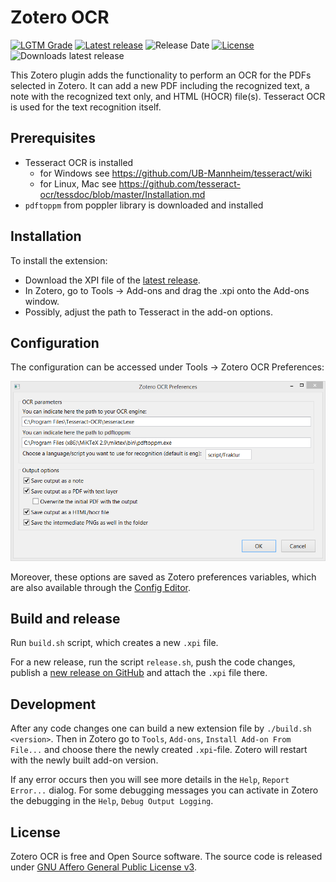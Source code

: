 # Zotero OCR

[![LGTM Grade](https://img.shields.io/lgtm/grade/javascript/github/UB-Mannheim/zotero-ocr)](https://github.com/UB-Mannheim/zotero-ocr/blob/master/LICENSE)
[![Latest release](https://img.shields.io/github/v/release/UB-Mannheim/zotero-ocr)](https://github.com/UB-Mannheim/zotero-ocr/releases)
![Release Date](https://img.shields.io/github/release-date/UB-Mannheim/zotero-ocr?color=9cf)
[![License](https://img.shields.io/github/license/UB-Mannheim/zotero-ocr)](https://github.com/UB-Mannheim/zotero-ocr/blob/master/LICENSE)
![Downloads latest release](https://img.shields.io/github/downloads/UB-Mannheim/zotero-ocr/latest/total?color=yellow)

This Zotero plugin adds the functionality to perform an OCR for the PDFs
selected in Zotero. It can add a new PDF including the recognized text,
a note with the recognized text only, and HTML (HOCR) file(s).
Tesseract OCR is used for the text recognition itself.


## Prerequisites

- Tesseract OCR is installed
  - for Windows see https://github.com/UB-Mannheim/tesseract/wiki
  - for Linux, Mac see https://github.com/tesseract-ocr/tessdoc/blob/master/Installation.md
- `pdftoppm` from poppler library is downloaded and installed


## Installation

To install the extension:

* Download the XPI file of the [latest release](https://github.com/UB-Mannheim/zotero-ocr/releases).
* In Zotero, go to Tools → Add-ons and drag the .xpi onto the Add-ons window.
* Possibly, adjust the path to Tesseract in the add-on options.


## Configuration

The configuration can be accessed under Tools → Zotero OCR Preferences:

![Zotero OCR Preferences](./screenshots/Zotero-OCR-Preferences.png)

Moreover, these options are saved as Zotero preferences variables, which
are also available through the
[Config Editor](https://www.zotero.org/support/preferences/advanced).


## Build and release

Run `build.sh` script, which creates a new `.xpi` file.

For a new release, run the script `release.sh`, push the code changes, publish a [new release on GitHub](https://github.com/UB-Mannheim/zotero-ocr/releases/new) and attach the `.xpi` file there.


## Development

After any code changes one can build a new extension file by `./build.sh <version>`.
Then in Zotero go to `Tools`, `Add-ons`, `Install Add-on From File...`
and choose there the newly created `.xpi`-file. Zotero will restart with the
newly built add-on version.

If any error occurs then you will see more details in the `Help`, `Report Error...`
dialog. For some debugging messages you can activate in Zotero the debugging
in the `Help`, `Debug Output Logging`.


## License

Zotero OCR is free and Open Source software.
The source code is released under [GNU Affero General Public License v3](LICENSE).
